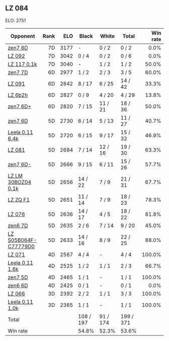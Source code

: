 ## LZ 084 ##

ELO: 2751

Opponent | Rank | ELO | Black | White | Total | Win rate
---------|-----:|----:|-------|-------|-------|-------:
[zen7 8D](zen7%208D.md) | 7D | 3177 | - | 0 / 2 | 0 / 2 | 0.0%
[LZ 092](LZ%20092.md) | 7D | 3042 | 0 / 4 | 0 / 2 | 0 / 6 | 0.0%
[LZ 117 0.1k](LZ%20117%200.1k.md) | 7D | 3040 | - | 1 / 2 | 1 / 2 | 50.0%
[zen7 7D](zen7%207D.md) | 6D | 2977 | 1 / 2 | 2 / 3 | 3 / 5 | 60.0%
[LZ 091](LZ%20091.md) | 6D | 2842 | 8 / 17 | 6 / 25 | 14 / 42 | 33.3%
[LZ 6b2h](LZ%206b2h.md) | 6D | 2827 | 0 / 9 | 4 / 20 | 4 / 29 | 13.8%
[zen7 6D+](zen7%206D+.md) | 6D | 2820 | 7 / 15 | 11 / 21 | 18 / 36 | 50.0%
[zen7 6D](zen7%206D.md) | 5D | 2730 | 6 / 14 | 5 / 13 | 11 / 27 | 40.7%
[Leela 0.11 6.4k](Leela%200.11%206.4k.md) | 5D | 2720 | 6 / 15 | 9 / 17 | 15 / 32 | 46.9%
[LZ 081](LZ%20081.md) | 5D | 2684 | 7 / 14 | 12 / 16 | 19 / 30 | 63.3%
[zen7 6D-](zen7%206D-.md) | 5D | 2666 | 9 / 15 | 6 / 11 | 15 / 26 | 57.7%
[LZ LM 30BOZ04 0.1k](LZ%20LM%2030BOZ04%200.1k.md) | 5D | 2656 | 14 / 22 | 7 / 9 | 21 / 31 | 67.7%
[LZ ZQ F1](LZ%20ZQ%20F1.md) | 5D | 2651 | 11 / 14 | 7 / 9 | 18 / 23 | 78.3%
[LZ 076](LZ%20076.md) | 5D | 2636 | 14 / 17 | 4 / 5 | 18 / 22 | 81.8%
[zen6 7D](zen6%207D.md) | 5D | 2635 | 2 / 6 | 7 / 14 | 9 / 20 | 45.0%
[LZ S05B064F-C77779D0](LZ%20S05B064F-C77779D0.md) | 5D | 2633 | 14 / 16 | 8 / 9 | 22 / 25 | 88.0%
[LZ 071](LZ%20071.md) | 4D | 2567 | 4 / 4 | - | 4 / 4 | 100.0%
[Leela 0.11 1.6k](Leela%200.11%201.6k.md) | 4D | 2525 | 1 / 2 | 1 / 1 | 2 / 3 | 66.7%
[zen7 5D](zen7%205D.md) | 4D | 2465 | 1 / 1 | - | 1 / 1 | 100.0%
[zen6 6D](zen6%206D.md) | 4D | 2425 | 0 / 1 | - | 0 / 1 | 0.0%
[LZ 066](LZ%20066.md) | 3D | 2392 | 2 / 2 | 1 / 1 | 3 / 3 | 100.0%
[Leela 0.11 1.0k](Leela%200.11%201.0k.md) | 3D | 2365 | 1 / 1 | - | 1 / 1 | 100.0%
Total | | | 108 / 197 | 91 / 174 | 199 / 371 | 
Win rate| | | 54.8% | 52.3% | 53.6% | 
